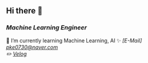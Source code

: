 ## Hi there 👋

### *Machine Learning Engineer* 

🌱 I’m currently learning Machine Learning, AI 
✨ <I>[E-Mail] pke0730@naver.com  
✏️ <I>[Velog](https://velog.io/@pke0730)</I>    





